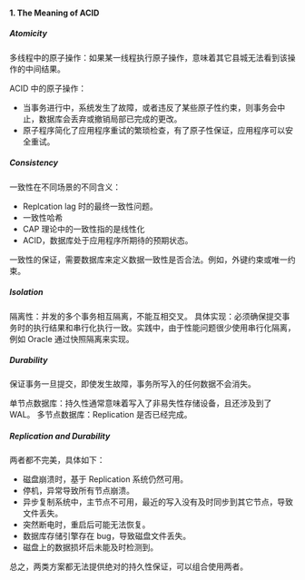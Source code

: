#### 1. The Meaning of ACID
##### Atomicity
多线程中的原子操作：如果某一线程执行原子操作，意味着其它县城无法看到该操作的中间结果。

ACID 中的原子操作：
* 当事务进行中，系统发生了故障，或者违反了某些原子性约束，则事务会中止，数据库会丢弃或撤销局部已完成的更改。
* 原子程序简化了应用程序重试的繁琐检查，有了原子性保证，应用程序可以安全重试。

##### Consistency
一致性在不同场景的不同含义：
* Replcation lag 时的最终一致性问题。
* 一致性哈希
* CAP 理论中的一致性指的是线性化
* ACID，数据库处于应用程序所期待的预期状态。

一致性的保证，需要数据库来定义数据一致性是否合法。例如，外键约束或唯一约束。

##### Isolation
隔离性：并发的多个事务相互隔离，不能互相交叉。
具体实现：必须确保提交事务时的执行结果和串行化执行一致。实践中，由于性能问题很少使用串行化隔离，例如 Oracle 通过快照隔离来实现。

##### Durability
保证事务一旦提交，即使发生故障，事务所写入的任何数据不会消失。

单节点数据库：持久性通常意味着写入了非易失性存储设备，且还涉及到了 WAL。
多节点数据库：Replication 是否已经完成。

##### Replication and Durability
两者都不完美，具体如下：
* 磁盘崩溃时，基于 Replication 系统仍然可用。
* 停机，异常导致所有节点崩溃。
* 异步复制系统中，主节点不可用，最近的写入没有及时同步到其它节点，导致文件丢失。
* 突然断电时，重启后可能无法恢复。
* 数据库存储引擎存在 bug，导致磁盘文件丢失。
* 磁盘上的数据损坏后未能及时检测到。

总之，两类方案都无法提供绝对的持久性保证，可以组合使用两者。